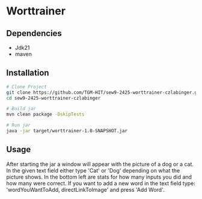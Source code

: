 # Worttrainer

## Dependencies

* Jdk21
* maven

## Installation
```bash
# Clone Project
git clone https://github.com/TGM-HIT/sew9-2425-worttrainer-czlabinger.git
cd sew9-2425-worttrainer-czlabinger

# Build jar
mvn clean package -DskipTests

# Run jar
java -jar target/worttrainer-1.0-SNAPSHOT.jar
```

## Usage

After starting the jar a window will appear with the picture of a dog or a cat. 
In the given text field either type 'Cat' or 'Dog' depending on what the picture shows. 
In the bottom left are stats for how many inputs you did and how many were correct. 
If you want to add a new word in the text field type: 'wordYouWantToAdd, directLinkToImage' and press 'Add Word'.